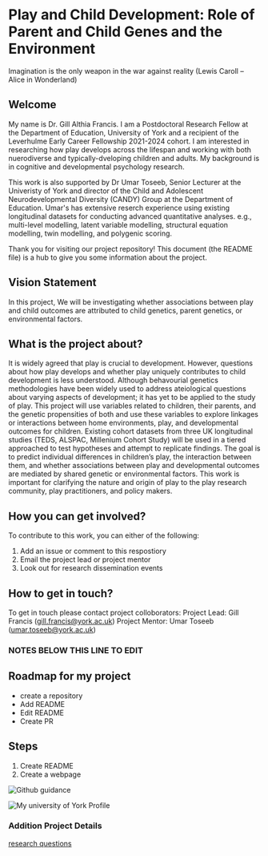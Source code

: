# Play and Child Development: Role of Parent and Child Genes and the Environment
Imagination is the only weapon in the war against reality (Lewis Caroll – Alice in Wonderland)





## Welcome
My name is Dr. Gill Althia Francis. I am a Postdoctoral Research Fellow at the Department of Education, University of York and a recipient of the Leverhulme Early Career Fellowship 2021-2024 cohort. I am interested in researching how play develops across the lifespan and working with both nuerodiverse and typically-dveloping children and adults. My background is in cognitive and developmental psychology research. 

This work is also supported by Dr Umar Toseeb, Senior Lecturer at the Univeristy of York and director of the Child and Adolescent Neurodevelopmental Diversity (CANDY) Group at the Department of Education. Umar's has extensive reserch experience using existing longitudinal datasets for conducting advanced quantitative analyses. e.g., multi-level modelling, latent variable modelling, structural equation modelling, twin modelling, and polygenic scoring.

Thank you for visiting our project repository! This document (the README file) is a hub to give you some information about the project. 





## Vision Statement
In this project, We will be investigating whether associations between play and child outcomes are attributed to child genetics, parent genetics, or environmental factors.





## What is the project about?
It is widely agreed that play is crucial to development. However, questions about how play develops and whether play uniquely contributes to child development is less understood. Although behavourial genetics methodologies have been widely used to address ateiological questions about varying aspects of development; it has yet to be applied to the study of play. This project will use variables related to children, their parents, and the genetic propensities of both and use these variables to explore linkages or interactions between home environments, play, and developmental outcomes for children. Existing cohort datasets from three UK longitudinal studies (TEDS, ALSPAC, Millenium Cohort Study) will be used in a tiered approached to test hypotheses and attempt to replicate findings. The goal is to predict individual differences in children’s play, the interaction between them, and whether associations between play and developmental outcomes are mediated by shared genetic or environmental factors. This work is important for clarifying the nature and origin of play to the play research community, play practitioners, and policy makers.




## How you can get involved?
To contribute to this work, you can either of the following:
1) Add an issue or comment to this respostiory
2) Email the project lead or project mentor 
3) Look out for research dissemination events




## How to get in touch?
To get in touch please contact project colloborators:
Project Lead: Gill Francis (gill.francis@york.ac.uk)
Project Mentor: Umar Toseeb (umar.toseeb@york.ac.uk)










### NOTES BELOW THIS LINE TO EDIT
## Roadmap for my project
* create a repository
* Add README
* Edit README
* Create PR

## Steps
1. Create README
2. Create a webpage

![Github guidance](https://www.youtube.com/watch?v=lRW8mlpTw5M)

![My university of York Profile](https://www.york.ac.uk/education/our-staff/academic/gill-francis/)



### Addition Project Details
[research questions](https://github.com/Gillfrancis/Play-and-Genetics/blob/main/Project-Proposal/Research-Questions.md)



